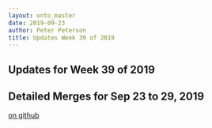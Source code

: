 ```yaml
---
layout: onto_master
date: 2019-09-23
author: Peter Peterson
title: Updates Week 39 of 2019
---
```

Updates for Week 39 of 2019
---------------------------

Detailed Merges for Sep 23 to 29, 2019
--------------------------------------
[on github](https://github.com/mantidproject/mantid/pulls?q=is%3Apr+merged%3A2019-09-24..2019-09-29)

